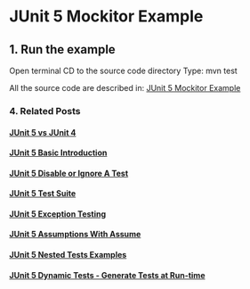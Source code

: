 # JUnit 5 Mockitor Example

## 1. Run the example

Open terminal
CD to the source code directory
Type: mvn test

All the source code are described in: [JUnit 5 Mockitor Example](https://howtoprogram.xyz/java-technologies/junit-5-tutorial/)

### 4. Related Posts
#### [JUnit 5 vs JUnit 4](http://howtoprogram.xyz/2016/08/10/junit-5-vs-junit-4/)
#### [JUnit 5 Basic Introduction](http://howtoprogram.xyz/2016/08/07/junit-5-basic-introduction/)
#### [JUnit 5 Disable or Ignore A Test](http://howtoprogram.xyz/2016/08/14/junit-5-disable-ignore-tests/)
#### [JUnit 5 Test Suite ](http://howtoprogram.xyz/2016/08/16/junit-5-test-suite/)
#### [JUnit 5 Exception Testing](http://howtoprogram.xyz/2016/08/15/junit-5-exception-testing/)
#### [JUnit 5 Assumptions With Assume](http://howtoprogram.xyz/2016/08/17/junit-5-assumptions-assume/)
#### [JUnit 5 Nested Tests Examples](http://howtoprogram.xyz/2016/08/19/junit-5-nested-tests-examples/)
#### [JUnit 5 Dynamic Tests - Generate Tests at Run-time](http://howtoprogram.xyz/2016/08/21/junit-5-dynamic-tests/)